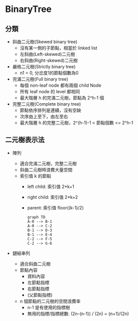 # BinaryTree

## 分類

- 斜曲二元樹(Skewed binary tree)
  - 沒有某一側的子節點，相當於 linked list
  - 左斜曲(Left-skewed)二元樹
  - 右斜曲(Right-skewed)二元樹
- 嚴格二元樹(Strictly binary tree)
  - n1 = 0, 分岔度1的節點個數為0
- 完滿二元樹(Full binary tree)
  - 每個 non-leaf node 都有兩個 child Node
  - 所有 leaf node 的 level 都相同
  - 最大階層 h 的完滿二元樹，節點為 2^h-1 個
- 完整二元樹(Complete binary tree)
  - 節點依序排列是連續，沒有空缺
  - 次序由上至下，由左至右
  - 最大階層 h 的完整二元樹，2^(h-1)-1 < 節點個數 <= 2^h-1

## 二元樹表示法

- 陣列
  - 適合完滿二元樹，完整二元樹
  - 斜曲二元樹時浪費大量空間
  - 索引值 k 的節點
    - left child: 索引值 2*k+1
    - right child: 索引值 2*k+2
    - parent: 索引值 floor((k-1)/2)

      ```mermaid
      graph TD
      A-0 --> B-1
      A-0 --> C-2
      B-1 --> D-3
      B-1 --> E-4
      C-2 --> F-5
      C-2 --> G-6
      ```

- 鏈結串列
  - 適合斜曲二元樹
  - 節點內容
    - 資料內容
    - 左節點指標
    - 右節點指標
    - (父節點指標)
  - n 個節點的二元樹的空間浪費率
    - n-1 是有使用的指標樹
    - 無用的指標/指標總數: (2n-(n-1)) / (2n) = (n+1)/(2n)
